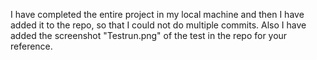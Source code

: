 I have completed the entire project in my local machine and then I have added it to the repo, so that I could not do multiple commits. Also I have added the screenshot "Testrun.png" of the test in the repo for your reference.
